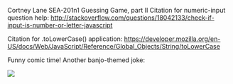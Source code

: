Cortney Lane
SEA-201n1
Guessing Game, part II
Citation for numeric-input question help:
http://stackoverflow.com/questions/18042133/check-if-input-is-number-or-letter-javascript

Citation for .toLowerCase() application:
https://developer.mozilla.org/en-US/docs/Web/JavaScript/Reference/Global_Objects/String/toLowerCase

Funny comic time! Another banjo-themed joke:

<html><img src="https://s-media-cache-ak0.pinimg.com/originals/ab/89/32/ab893234a9efe22fe17eba74c816dd8b.jpg" /></html>
